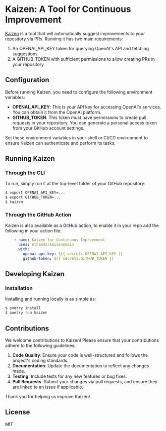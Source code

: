 # Kaizen: A Tool for Continuous Improvement

[Kaizen](https://en.wikipedia.org/wiki/Kaizen) is a tool that will automatically suggest improvements to your repository via PRs. Running it has two main requirements:

1. An OPENAI_API_KEY token for querying OpenAI's API and fetching suggestions.
2. A GITHUB_TOKEN with sufficient permissions to allow creating PRs in your repository.

## Configuration

Before running Kaizen, you need to configure the following environment variables:

- **OPENAI_API_KEY**: This is your API key for accessing OpenAI's services. You can obtain it from the OpenAI platform.
- **GITHUB_TOKEN**: This token must have permissions to create pull requests in your repository. You can generate a personal access token from your GitHub account settings.

Set these environment variables in your shell or CI/CD environment to ensure Kaizen can authenticate and perform its tasks.

## Running Kaizen

### Through the CLI

To run, simply run it at the top-level folder of your GitHub repository:

```sh
$ export OPENAI_API_KEY=...
$ export GITHUB_TOKEN=...
$ kaizen
```

### Through the GitHub Action

Kaizen is also available as a GitHub action, to enable it in your repo add the following in your action file:

```yaml
    - name: Kaizen for Continuous Improvement
      uses: ethan42/kaizen@main
      with:
        openai-api-key: ${{ secrets.OPENAI_API_KEY }}
        github-token: ${{ secrets.GITHUB_TOKEN }}
```

## Developing Kaizen

### Installation

Installing and running locally is as simple as:

```sh
$ poetry install
$ poetry run kaizen
```

## Contributions

We welcome contributions to Kaizen! Please ensure that your contributions adhere to the following guidelines:

1. **Code Quality**: Ensure your code is well-structured and follows the project's coding standards.
2. **Documentation**: Update the documentation to reflect any changes made.
3. **Testing**: Include tests for any new features or bug fixes.
4. **Pull Requests**: Submit your changes via pull requests, and ensure they are linked to an issue if applicable.

Thank you for helping us improve Kaizen!

## License

MIT
